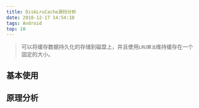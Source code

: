 ```yaml
---
title: DiskLruCache源码分析
date: 2018-12-17 14:54:18
tags: Android
top: 10
---
```


> 可以将缓存数据持久化的存储到磁盘上，并且使用`LRU算法`维持缓存在一个固定的大小。

## 基本使用



## 原理分析